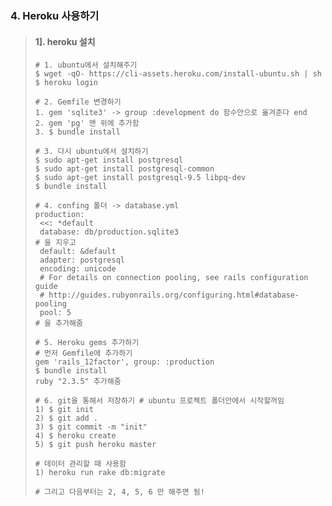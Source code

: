 ### 4. Heroku 사용하기

> #### 1]. heroku 설치
>
> ```
> # 1. ubuntu에서 설치해주기
> $ wget -qO- https://cli-assets.heroku.com/install-ubuntu.sh | sh
> $ heroku login
>
> # 2. Gemfile 변경하기
> 1. gem 'sqlite3' -> group :development do 함수안으로 옮겨준다 end
> 2. gem 'pg' 맨 위에 추가함
> 3. $ bundle install
>
> # 3. 다시 ubuntu에서 설치하기
> $ sudo apt-get install postgresql
> $ sudo apt-get install postgresql-common
> $ sudo apt-get install postgresql-9.5 libpq-dev
> $ bundle install
>
> # 4. confing 폴더 -> database.yml
> production:
>  <<: *default
>  database: db/production.sqlite3  
> # 을 지우고
>  default: &default
>  adapter: postgresql
>  encoding: unicode
>  # For details on connection pooling, see rails configuration guide
>  # http://guides.rubyonrails.org/configuring.html#database-pooling
>  pool: 5
> # 을 추가해줌 
>
> # 5. Heroku gems 추가하기
> # 먼저 Gemfile에 추가하기
> gem 'rails_12factor', group: :production
> $ bundle install
> ruby "2.3.5" 추가해줌
>
> # 6. git을 통해서 저장하기 # ubuntu 프로젝트 폴더안에서 시작할꺼임
> 1) $ git init
> 2) $ git add .
> 3) $ git commit -m "init"
> 4) $ heroku create
> 5) $ git push heroku master
>
> # 데이터 관리할 때 사용함
> 1) heroku run rake db:migrate
>
> # 그리고 다음부터는 2, 4, 5, 6 만 해주면 됨!
> ```
